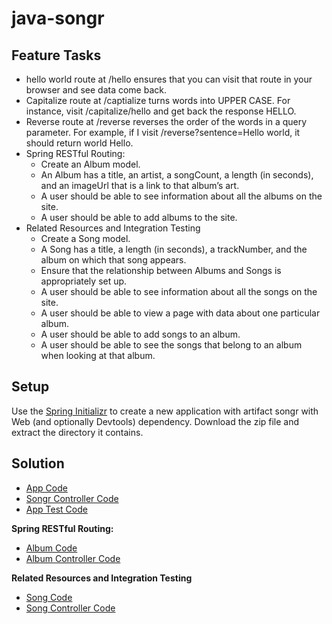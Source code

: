 # java-songr

## Feature Tasks
* hello world route at /hello ensures that you can visit that route in your browser and see data come back.
* Capitalize route at /captialize turns words into UPPER CASE. For instance, visit /capitalize/hello and get back the response HELLO.
* Reverse route at /reverse reverses the order of the words in a query parameter. For example, if I visit /reverse?sentence=Hello world, it should return world Hello.
* Spring RESTful Routing:
   * Create an Album model.
   * An Album has a title, an artist, a songCount, a length (in seconds), and an imageUrl that is a link to that album’s art.
   * A user should be able to see information about all the albums on the site.
   * A user should be able to add albums to the site.
* Related Resources and Integration Testing
  * Create a Song model.
  * A Song has a title, a length (in seconds), a trackNumber, and the album on which that song appears.
  * Ensure that the relationship between Albums and Songs is appropriately set up.
  * A user should be able to see information about all the songs on the site.
  * A user should be able to view a page with data about one particular album.
  * A user should be able to add songs to an album.
  * A user should be able to see the songs that belong to an album when looking at that album.
   
## Setup
Use the [Spring Initializr](https://start.spring.io/) to create a new application with artifact songr with Web (and optionally Devtools) dependency. Download the zip file and extract the directory it contains. 

## Solution
* [App Code](https://github.com/idothestamping/java-songr/blob/master/src/main/java/com/idothestamping/lab11/songr/SongrApplication.java)
* [Songr Controller Code](https://github.com/idothestamping/java-songr/blob/master/src/main/java/com/idothestamping/lab11/songr/SongrController/SongrController.java)
* [App Test Code](https://github.com/idothestamping/java-songr/blob/master/src/test/java/com/idothestamping/lab11/songr/SongrApplicationTests.java)

**Spring RESTful Routing:**
* [Album Code](https://github.com/idothestamping/java-songr/blob/master/src/main/java/com/idothestamping/lab11/songr/Album.java)
* [Album Controller Code](https://github.com/idothestamping/java-songr/blob/master/src/main/java/com/idothestamping/lab11/songr/SongrController/AlbumController.java)

**Related Resources and Integration Testing**
* [Song Code](https://github.com/idothestamping/java-songr/blob/master/src/main/java/com/idothestamping/lab11/songr/Song.java)
* [Song Controller Code](https://github.com/idothestamping/java-songr/blob/master/src/main/java/com/idothestamping/lab11/songr/SongrController/SongController.java)
